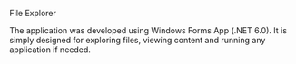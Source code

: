 File Explorer

The application was developed using Windows Forms App (.NET 6.0). It is simply designed for exploring files, viewing content and running any application if needed.